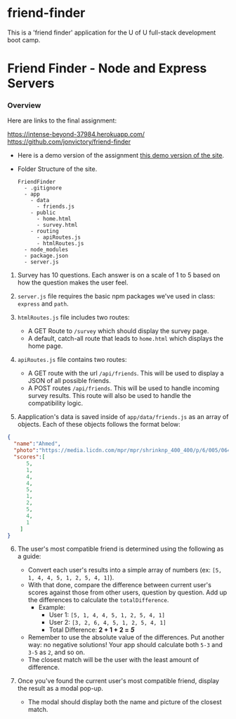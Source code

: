 # friend-finder
This is a 'friend finder' application for the U of U full-stack development boot camp.

# Friend Finder - Node and Express Servers

### Overview
Here are links to the final assignment:

https://intense-beyond-37984.herokuapp.com/
https://github.com/jonvictory/friend-finder

* Here is a demo version of the assignment [this demo version of the site](https://friend-finder-fsf.herokuapp.com/). 

* Folder Structure of the site.

  ```
  FriendFinder
    - .gitignore
    - app
      - data
        - friends.js
      - public
        - home.html
        - survey.html
      - routing
        - apiRoutes.js
        - htmlRoutes.js
    - node_modules
    - package.json
    - server.js
  ```




1. Survey has 10 questions. Each answer is on a scale of 1 to 5 based on how the question makes the user feel.

2. `server.js` file requires the basic npm packages we've used in class: `express` and `path`.

3. `htmlRoutes.js` file includes two routes:

   * A GET Route to `/survey` which should display the survey page.
   * A default, catch-all route that leads to `home.html` which displays the home page.

4. `apiRoutes.js` file contains two routes:

   * A GET route with the url `/api/friends`. This will be used to display a JSON of all possible friends.
   * A POST routes `/api/friends`. This will be used to handle incoming survey results. This route will also be used to handle the compatibility logic.

5. Aapplication's data is saved inside of `app/data/friends.js` as an array of objects. Each of these objects follows the format below:

```json
{
  "name":"Ahmed",
  "photo":"https://media.licdn.com/mpr/mpr/shrinknp_400_400/p/6/005/064/1bd/3435aa3.jpg",
  "scores":[
      5,
      1,
      4,
      4,
      5,
      1,
      2,
      5,
      4,
      1
    ]
}
```

6. The user's most compatible friend is determined using the following as a guide:

   * Convert each user's results into a simple array of numbers (ex: `[5, 1, 4, 4, 5, 1, 2, 5, 4, 1]`).
   * With that done, compare the difference between current user's scores against those from other users, question by question. Add up the differences to calculate the `totalDifference`.
     * Example:
       * User 1: `[5, 1, 4, 4, 5, 1, 2, 5, 4, 1]`
       * User 2: `[3, 2, 6, 4, 5, 1, 2, 5, 4, 1]`
       * Total Difference: **2 + 1 + 2 =** **_5_**
   * Remember to use the absolute value of the differences. Put another way: no negative solutions! Your app should calculate both `5-3` and `3-5` as `2`, and so on.
   * The closest match will be the user with the least amount of difference.

7. Once you've found the current user's most compatible friend, display the result as a modal pop-up.
   * The modal should display both the name and picture of the closest match.


